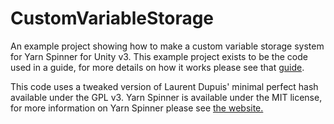 # CustomVariableStorage

An example project showing how to make a custom variable storage system for Yarn Spinner for Unity v3.
This example project exists to be the code used in a guide, for more details on how it works please see that [guide](https://docs.yarnspinner.dev/next/yarn-spinner-for-game-engines/unity/unity-samples/variable-storage).

This code uses a tweaked version of Laurent Dupuis' minimal perfect hash available under the GPL v3.
Yarn Spinner is available under the MIT license, for more information on Yarn Spinner please see [the website.](https://www.yarnspinner.dev)